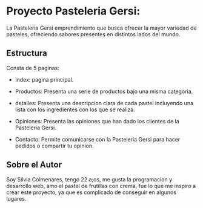 # Proyecto Pasteleria Gersi:

La Pasteleria Gersi emprendimiento que busca ofrecer la mayor variedad de pasteles, ofreciendo sabores presentes en distintos lados del mundo.

## Estructura
Consta de 5 paginas:

- index: pagina principal.

- Productos: Presenta una serie de productos bajo una misma categoria.

- detalles: Presenta una descripcion clara de cada pastel incluyendo una lista con los ingredientes con los que se realiza.

- Opiniones: Presenta las opiniones que han dado los clientes de la Pasteleria Gersi.

- Contacto: Permite comunicarse con la Pasteleria Gersi para hacer pedidos o compartir tu opinion.


## Sobre el Autor

Soy Silvia Colmenares, tengo 22 a;os, me gusta la programacion y desarrollo web, amo el pastel de frutillas con crema, fue lo que me inspiro a crear este proyecto, ya que es complicado de conseguir en algunos lugares. 

